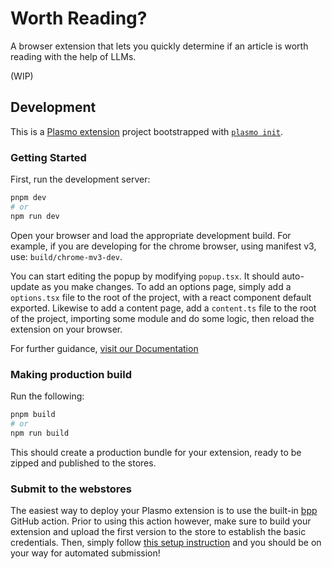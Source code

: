 # Worth Reading?

A browser extension that lets you quickly determine if an article is worth reading with the help of LLMs.

(WIP)

## Development

This is a [Plasmo extension](https://docs.plasmo.com/) project bootstrapped with [`plasmo init`](https://www.npmjs.com/package/plasmo).

### Getting Started

First, run the development server:

```bash
pnpm dev
# or
npm run dev
```

Open your browser and load the appropriate development build. For example, if you are developing for the chrome browser, using manifest v3, use: `build/chrome-mv3-dev`.

You can start editing the popup by modifying `popup.tsx`. It should auto-update as you make changes. To add an options page, simply add a `options.tsx` file to the root of the project, with a react component default exported. Likewise to add a content page, add a `content.ts` file to the root of the project, importing some module and do some logic, then reload the extension on your browser.

For further guidance, [visit our Documentation](https://docs.plasmo.com/)

### Making production build

Run the following:

```bash
pnpm build
# or
npm run build
```

This should create a production bundle for your extension, ready to be zipped and published to the stores.

### Submit to the webstores

The easiest way to deploy your Plasmo extension is to use the built-in [bpp](https://bpp.browser.market) GitHub action. Prior to using this action however, make sure to build your extension and upload the first version to the store to establish the basic credentials. Then, simply follow [this setup instruction](https://docs.plasmo.com/framework/workflows/submit) and you should be on your way for automated submission!
